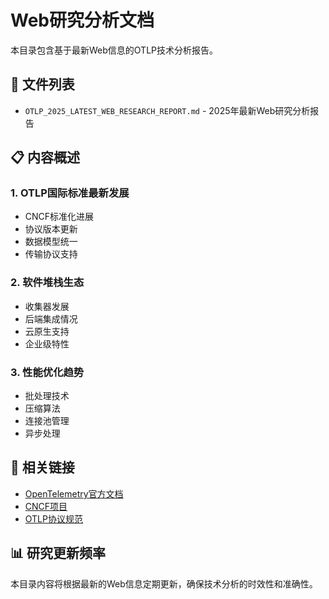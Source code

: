 # Web研究分析文档

本目录包含基于最新Web信息的OTLP技术分析报告。

## 📁 文件列表

- `OTLP_2025_LATEST_WEB_RESEARCH_REPORT.md` - 2025年最新Web研究分析报告

## 📋 内容概述

### 1. OTLP国际标准最新发展

- CNCF标准化进展
- 协议版本更新
- 数据模型统一
- 传输协议支持

### 2. 软件堆栈生态

- 收集器发展
- 后端集成情况
- 云原生支持
- 企业级特性

### 3. 性能优化趋势

- 批处理技术
- 压缩算法
- 连接池管理
- 异步处理

## 🔗 相关链接

- [OpenTelemetry官方文档](https://opentelemetry.io/docs/)
- [CNCF项目](https://www.cncf.io/projects/)
- [OTLP协议规范](https://github.com/open-telemetry/opentelemetry-proto)

## 📊 研究更新频率

本目录内容将根据最新的Web信息定期更新，确保技术分析的时效性和准确性。
